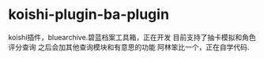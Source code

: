 # koishi-plugin-ba-plugin
koishi插件，bluearchive.碧蓝档案工具箱，正在开发
目前支持了抽卡模拟和角色评分查询
之后会加其他查询模块和有意思的功能
阿林笨比一个，正在自学代码.
